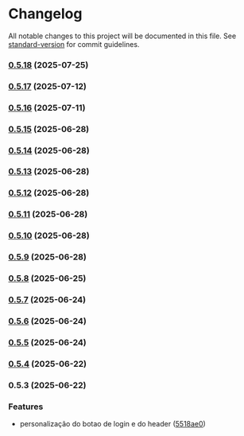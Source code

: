 # Changelog

All notable changes to this project will be documented in this file. See [standard-version](https://github.com/conventional-changelog/standard-version) for commit guidelines.

### [0.5.18](https://github.com/jubureba/frost-wolf-landing/compare/v0.5.17...v0.5.18) (2025-07-25)

### [0.5.17](https://github.com/jubureba/frost-wolf-landing/compare/v0.5.16...v0.5.17) (2025-07-12)

### [0.5.16](https://github.com/jubureba/frost-wolf-landing/compare/v0.5.15...v0.5.16) (2025-07-11)

### [0.5.15](https://github.com/jubureba/frost-wolf-landing/compare/v0.5.14...v0.5.15) (2025-06-28)

### [0.5.14](https://github.com/jubureba/frost-wolf-landing/compare/v0.5.13...v0.5.14) (2025-06-28)

### [0.5.13](https://github.com/jubureba/frost-wolf-landing/compare/v0.5.12...v0.5.13) (2025-06-28)

### [0.5.12](https://github.com/jubureba/frost-wolf-landing/compare/v0.5.11...v0.5.12) (2025-06-28)

### [0.5.11](https://github.com/jubureba/frost-wolf-landing/compare/v0.5.10...v0.5.11) (2025-06-28)

### [0.5.10](https://github.com/jubureba/frost-wolf-landing/compare/v0.5.9...v0.5.10) (2025-06-28)

### [0.5.9](https://github.com/jubureba/frost-wolf-landing/compare/v0.5.8...v0.5.9) (2025-06-28)

### [0.5.8](https://github.com/jubureba/frost-wolf-landing/compare/v0.5.7...v0.5.8) (2025-06-25)

### [0.5.7](https://github.com/jubureba/frost-wolf-landing/compare/v0.5.6...v0.5.7) (2025-06-24)

### [0.5.6](https://github.com/jubureba/frost-wolf-landing/compare/v0.5.5...v0.5.6) (2025-06-24)

### [0.5.5](https://github.com/jubureba/frost-wolf-landing/compare/v0.5.4...v0.5.5) (2025-06-24)

### [0.5.4](https://github.com/jubureba/frost-wolf-landing/compare/v0.5.3...v0.5.4) (2025-06-22)

### 0.5.3 (2025-06-22)


### Features

* personalização do botao de login e do header ([5518ae0](https://github.com/jubureba/frost-wolf-landing/commit/5518ae0cc4e1a111445d59a11bc31037fbf7d442))
